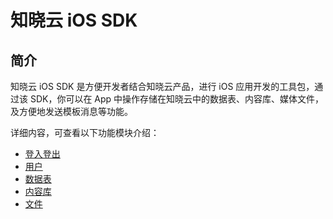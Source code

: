 # 知晓云 iOS SDK

## 简介

知晓云 iOS SDK 是方便开发者结合知晓云产品，进行 iOS 应用开发的工具包，通过该 SDK，你可以在 App 中操作存储在知晓云中的数据表、内容库、媒体文件，及方便地发送模板消息等功能。

详细内容，可查看以下功能模块介绍：

* [登入登出](./user/auth.md)
* [用户](./user/account.md)
* [数据表](./schema/README.md)
* [内容库](./content/README.md)
* [文件](./file/README.md)